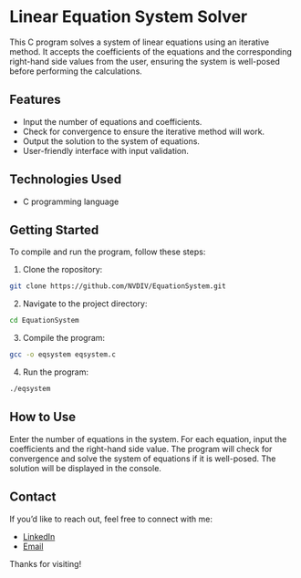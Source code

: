 # Linear Equation System Solver

This C program solves a system of linear equations using an iterative method. It accepts the coefficients of the equations and the corresponding right-hand side values from the user, ensuring the system is well-posed before performing the calculations.

## Features

- Input the number of equations and coefficients.
- Check for convergence to ensure the iterative method will work.
- Output the solution to the system of equations.
- User-friendly interface with input validation.

## Technologies Used

- C programming language

## Getting Started

To compile and run the program, follow these steps:

1. Clone the ropository:
  ```bash
 git clone https://github.com/NVDIV/EquationSystem.git
```
2. Navigate to the project directory:
  ```bash
  cd EquationSystem
```
3. Compile the program:
  ```bash
  gcc -o eqsystem eqsystem.c
```
4. Run the program:
```bash
./eqsystem
```

## How to Use

Enter the number of equations in the system.
For each equation, input the coefficients and the right-hand side value.
The program will check for convergence and solve the system of equations if it is well-posed.
The solution will be displayed in the console.

## Contact
If you’d like to reach out, feel free to connect with me:
- [LinkedIn](https://www.linkedin.com/in/nadiia-rybak-5092b8336)
- [Email](mailto:nvdiv5@gmail.com)

Thanks for visiting!
